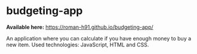 # budgeting-app
**Available here:** https://roman-h91.github.io/budgeting-app/

An application where you can calculate if you have enough money to buy a new item. Used technologies: JavaScript, HTML and CSS.
